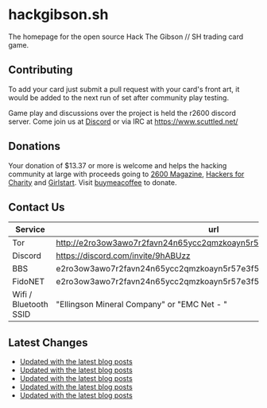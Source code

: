 # hackgibson.sh
The homepage for the open source Hack The Gibson // SH trading card game.


## Contributing

To add your card just submit a pull request with your card's front art, it would be added to the next run of set after community play testing.

Game play and discussions over the project is held the r2600 discord server. Come join us at [Discord](https://discord.com/invite/9hABUzz) or via IRC at https://www.scuttled.net/


## Donations

Your donation of $13.37 or more is welcome and helps the hacking community at large with proceeds going to [2600 Magazine](https://2600.com/), [Hackers for Charity](https://hackersforcharity.org) and [Girlstart](https://girlstart.org).  Visit [buymeacoffee](https://www.buymeacoffee.com/hackgibson.sh) to donate.


## Contact Us

Service | url
-|-
Tor | http://e2ro3ow3awo7r2favn24n65ycc2qmzkoayn5r57e3f56nvjwdcgg32ad.onion
Discord | https://discord.com/invite/9hABUzz
BBS | e2ro3ow3awo7r2favn24n65ycc2qmzkoayn5r57e3f56nvjwdcgg32ad.onion:23
FidoNET | e2ro3ow3awo7r2favn24n65ycc2qmzkoayn5r57e3f56nvjwdcgg32ad.onion:24554
Wifi / Bluetooth SSID | "Ellingson Mineral Company" or "EMC Net - <fidonet address>"

## Latest Changes
<!-- BLOG-POST-LIST:START -->
- [Updated with the latest blog posts](https://github.com/DFW2600/hackgibson.sh/commit/83ad93124482bee5fabc0e65561efe92f314dd13)
- [Updated with the latest blog posts](https://github.com/DFW2600/hackgibson.sh/commit/cd2ccfa6f6040c0ebe03b9d654f700bfb99f0072)
- [Updated with the latest blog posts](https://github.com/DFW2600/hackgibson.sh/commit/fdf5a93efd3b4f6681ace4e4eb28f5cc301963ec)
- [Updated with the latest blog posts](https://github.com/DFW2600/hackgibson.sh/commit/5f5a5bd9d3d09977c721c2ee73b8c45f700cd68a)
- [Updated with the latest blog posts](https://github.com/DFW2600/hackgibson.sh/commit/0987d5f4b7a585d46728f2ded4f162b8de262a79)
<!-- BLOG-POST-LIST:END -->
